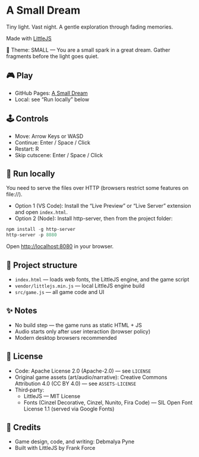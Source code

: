 # A Small Dream

Tiny light. Vast night. A gentle exploration through fading memories.

Made with [LittleJS](https://github.com/KilledByAPixel/LittleJS)

🌙 Theme: SMALL — You are a small spark in a great dream. Gather fragments before the light goes quiet.

## 🎮 Play

- GitHub Pages: [A Small Dream](https://debmalyapyne.github.io/A-Small-Dream/)
- Local: see “Run locally” below

## 🕹️ Controls

- Move: Arrow Keys or WASD
- Continue: Enter / Space / Click
- Restart: R
- Skip cutscene: Enter / Space / Click

## 🚀 Run locally

You need to serve the files over HTTP (browsers restrict some features on file://).

- Option 1 (VS Code): Install the “Live Preview” or “Live Server” extension and open `index.html`.
- Option 2 (Node): Install http-server, then from the project folder:

```powershell
npm install -g http-server
http-server -p 8080
```

Open <http://localhost:8080> in your browser.

## 📁 Project structure

- `index.html` — loads web fonts, the LittleJS engine, and the game script
- `vendor/littlejs.min.js` — local LittleJS engine build
- `src/game.js` — all game code and UI

## ✨ Notes

- No build step — the game runs as static HTML + JS
- Audio starts only after user interaction (browser policy)
- Modern desktop browsers recommended

## 📜 License

- Code: Apache License 2.0 (Apache-2.0) — see `LICENSE`
- Original game assets (art/audio/narrative): Creative Commons Attribution 4.0 (CC BY 4.0) — see `ASSETS-LICENSE`
- Third‑party:
  - LittleJS — MIT License
  - Fonts (Cinzel Decorative, Cinzel, Nunito, Fira Code) — SIL Open Font License 1.1 (served via Google Fonts)

## 🙏 Credits

- Game design, code, and writing: Debmalya Pyne
- Built with LittleJS by Frank Force
